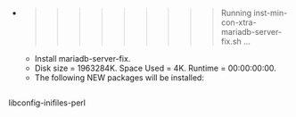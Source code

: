 * >>>>>>>>> Running inst-min-con-xtra-mariadb-server-fix.sh ...
  * Install mariadb-server-fix.
  * Disk size = 1963284K. Space Used = 4K. Runtime = 00:00:00:00.
  * The following NEW packages will be installed:
  ```bash
libconfig-inifiles-perl
  ```
